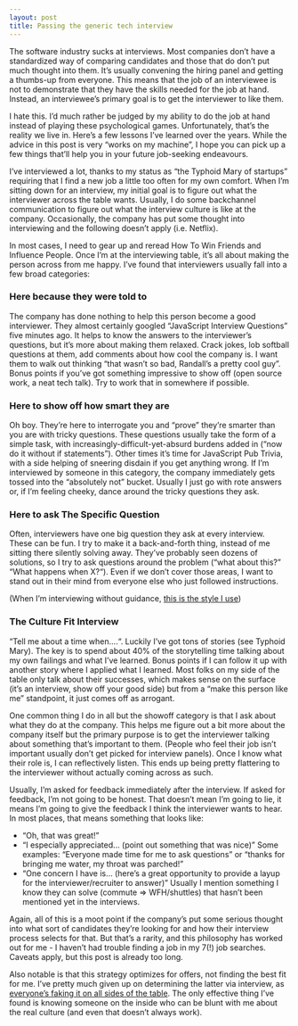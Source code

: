 ```yaml
---
layout: post
title: Passing the generic tech interview
---
```


The software industry sucks at interviews.  Most companies don’t have a standardized way of comparing candidates and those that do don’t put much thought into them.  It’s usually convening the hiring panel and getting a thumbs-up from everyone.  This means that the job of an interviewee is not to demonstrate that they have the skills needed for the job at hand.  Instead, an interviewee’s primary goal is to get the interviewer to like them.

I hate this.  I’d much rather be judged by my ability to do the job at hand instead of playing these psychological games.  Unfortunately, that’s the reality we live in.  Here’s a few lessons I’ve learned over the years.  While the advice in this post is very “works on my machine”, I hope you can pick up a few things that’ll help you in your future job-seeking endeavours.

I’ve interviewed a lot, thanks to my status as “the Typhoid Mary of startups” requiring that I find a new job a little too often for my own comfort.  When I’m sitting down for an interview, my initial goal is to figure out what the interviewer across the table wants.  Usually, I do some backchannel communication to figure out what the interview culture is like at the company.  Occasionally, the company has put some thought into interviewing and the following doesn’t apply (i.e. Netflix).

In most cases, I need to gear up and reread How To Win Friends and Influence People.  Once I’m at the interviewing table, it’s all about making the person across from me happy. I’ve found that interviewers usually fall into a few broad categories:

### Here because they were told to

The company has done nothing to help this person become a good interviewer.  They almost certainly googled “JavaScript Interview Questions” five minutes ago.  It helps to know the answers to the interviewer’s questions, but it’s more about making them relaxed. Crack jokes, lob softball questions at them, add comments about how cool the company is. I want them to walk out thinking “that wasn’t so bad, Randall’s a pretty cool guy”.  Bonus points if you’ve got something impressive to show off (open source work, a neat tech talk).  Try to work that in somewhere if possible.

### Here to show off how smart they are

Oh boy.  They’re here to interrogate you and “prove” they’re smarter than you are with tricky questions.  These questions usually take the form of a simple task, with increasingly-difficult-yet-absurd burdens added in (“now do it without if statements”).  Other times it’s time for JavaScript Pub Trivia, with a side helping of sneering disdain if you get anything wrong.  If I’m interviewed by someone in this category, the company immediately gets tossed into the “absolutely not” bucket.  Usually I just go with rote answers or, if I’m feeling cheeky, dance around the tricky questions they ask.

### Here to ask The Specific Question

Often, interviewers have one big question they ask at every interview.  These can be fun.  I try to make it a back-and-forth thing, instead of me sitting there silently solving away.  They’ve probably seen dozens of solutions, so I try to ask questions around the problem (“what about this?”  “What happens when X?“).  Even if we don’t cover those areas, I want to stand out in their mind from everyone else who just followed instructions.

(When I’m interviewing without guidance, [this is the style I use](https://rkoutnik.com/articles/How-I-Interview.html))

### The Culture Fit Interview

“Tell me about a time when….“.  Luckily I’ve got tons of stories (see Typhoid Mary).  The key is to spend about 40% of the storytelling time talking about my own failings and what I’ve learned.  Bonus points if I can follow it up with another story where I applied what I learned.  Most folks on my side of the table only talk about their successes, which makes sense on the surface (it’s an interview, show off your good side) but from a “make this person like me” standpoint, it just comes off as arrogant.

One common thing I do in all but the showoff category is that I ask about what they do at the company.  This helps me figure out a bit more about the company itself but the primary purpose is to get the interviewer talking about something that’s important to them.  (People who feel their job isn’t important usually don’t get picked for interview panels).  Once I know what their role is, I can reflectively listen.  This ends up being pretty flattering to the interviewer without actually coming across as such.

Usually, I’m asked for feedback immediately after the interview.  If asked for feedback, I’m not going to be honest.  That doesn’t mean I’m going to lie, it means I’m going to give the feedback I think the interviewer wants to hear.  In most places, that means something that looks like:

 - “Oh, that was great!”
 - “I especially appreciated… (point out something that was nice)”   Some examples: “Everyone made time for me to ask questions” or “thanks for bringing me water, my throat was parched!”
 - “One concern I have is… (here’s a great opportunity to provide a layup for the interviewer/recruiter to answer)”  Usually I mention something I know they can solve (commute => WFH/shuttles) that hasn’t been mentioned yet in the interviews.

Again, all of this is a moot point if the company’s put some serious thought into what sort of candidates they’re looking for and how their interview process selects for that.  But that’s a rarity, and this philosophy has worked out for me - I haven’t had trouble finding a job in my 7(!) job searches.  Caveats apply, but this post is already too long.

Also notable is that this strategy optimizes for offers, not finding the best fit for me.  I’ve pretty much given up on determining the latter via interview, as [everyone’s faking it on all sides of the table](https://rkoutnik.com/2020/05/03/corporate-culture-gap.html).  The only effective thing I’ve found is knowing someone on the inside who can be blunt with me about the real culture (and even that doesn’t always work).
